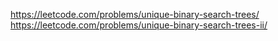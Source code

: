 https://leetcode.com/problems/unique-binary-search-trees/
https://leetcode.com/problems/unique-binary-search-trees-ii/